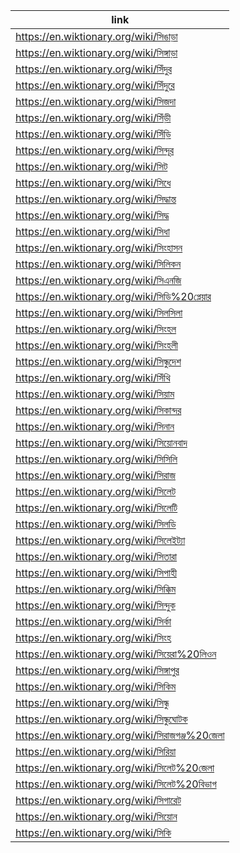 |link|
|----|
|https://en.wiktionary.org/wiki/সিঙাড়া|
|https://en.wiktionary.org/wiki/সিঙ্গাড়া|
|https://en.wiktionary.org/wiki/সিঁদুর|
|https://en.wiktionary.org/wiki/সিঁদুরে|
|https://en.wiktionary.org/wiki/সিজদা|
|https://en.wiktionary.org/wiki/সিঁড়ী|
|https://en.wiktionary.org/wiki/সিঁড়ি|
|https://en.wiktionary.org/wiki/সিন্দূর|
|https://en.wiktionary.org/wiki/সিট|
|https://en.wiktionary.org/wiki/সিধে|
|https://en.wiktionary.org/wiki/সিদ্ধান্ত|
|https://en.wiktionary.org/wiki/সিদ্ধ|
|https://en.wiktionary.org/wiki/সিধা|
|https://en.wiktionary.org/wiki/সিংহাসন|
|https://en.wiktionary.org/wiki/সিলিকন|
|https://en.wiktionary.org/wiki/সিএনজি|
|https://en.wiktionary.org/wiki/সিডি%20প্লেয়ার|
|https://en.wiktionary.org/wiki/সিলসিলা|
|https://en.wiktionary.org/wiki/সিংহল|
|https://en.wiktionary.org/wiki/সিংহলী|
|https://en.wiktionary.org/wiki/সিন্ধুদেশ|
|https://en.wiktionary.org/wiki/সিঁথি|
|https://en.wiktionary.org/wiki/সিয়াম|
|https://en.wiktionary.org/wiki/সিকান্দর|
|https://en.wiktionary.org/wiki/সিনান|
|https://en.wiktionary.org/wiki/সিয়োনবাদ|
|https://en.wiktionary.org/wiki/সিসিলি|
|https://en.wiktionary.org/wiki/সিরাজ|
|https://en.wiktionary.org/wiki/সিলেট|
|https://en.wiktionary.org/wiki/সিলেটি|
|https://en.wiktionary.org/wiki/সিলডি|
|https://en.wiktionary.org/wiki/সিলেইট্যা|
|https://en.wiktionary.org/wiki/সিতারা|
|https://en.wiktionary.org/wiki/সিপাহী|
|https://en.wiktionary.org/wiki/সিক্কিম|
|https://en.wiktionary.org/wiki/সিন্দুক|
|https://en.wiktionary.org/wiki/সির্কা|
|https://en.wiktionary.org/wiki/সিংহ|
|https://en.wiktionary.org/wiki/সিয়েরা%20লিওন|
|https://en.wiktionary.org/wiki/সিঙ্গাপুর|
|https://en.wiktionary.org/wiki/সিকিম|
|https://en.wiktionary.org/wiki/সিন্ধু|
|https://en.wiktionary.org/wiki/সিন্ধুঘোটক|
|https://en.wiktionary.org/wiki/সিরাজগঞ্জ%20জেলা|
|https://en.wiktionary.org/wiki/সিরিয়া|
|https://en.wiktionary.org/wiki/সিলেট%20জেলা|
|https://en.wiktionary.org/wiki/সিলেট%20বিভাগ|
|https://en.wiktionary.org/wiki/সিগারেট|
|https://en.wiktionary.org/wiki/সিয়োন|
|https://en.wiktionary.org/wiki/সিকি|
